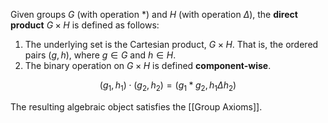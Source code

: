 
Given groups $G$ (with operation \*) and $H$ (with operation $\Delta$), the **direct product** $G \times H$ is defined as follows:
1. The underlying set is the Cartesian product, $G \times H$. That is, the ordered pairs $(g, h)$, where $g \in G$ and $h \in H$. 
2. The binary operation on $G \times H$ is defined **component-wise**.

$$ 
(g_1, h_1) \cdot (g_2, h_2) = (g_1 * g_2, h_1 \Delta h_2)
$$

The resulting algebraic object satisfies the [[Group Axioms]].